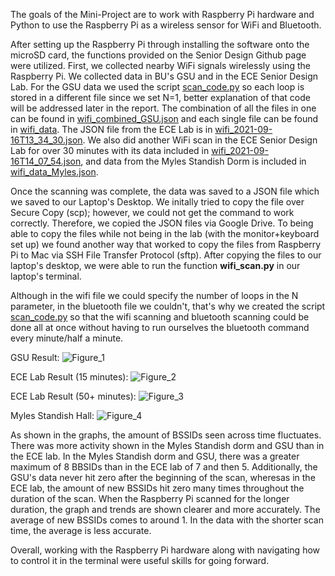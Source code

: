 The goals of the Mini-Project are to work with Raspberry Pi hardware and Python to use the Raspberry Pi as a wireless sensor for WiFi and Bluetooth.

After setting up the Raspberry Pi through installing the software onto the microSD card, the functions provided on the Senior Design Github page were utilized.
First, we collected nearby WiFi signals wirelessly using the Raspberry Pi. We collected data in BU's GSU and in the ECE Senior Design Lab. For the GSU data we used the script [scan_code.py](scan_code.py) so each loop is stored in a different file since we set N=1, better explanation of that code will be addressed later in the report. The combination of all the files in one can be found in [wifi_combined_GSU.json](wifi_combined_GSU.json) and each single file can be found in [wifi_data](wifi_data). The JSON file from the ECE Lab is in [wifi_2021-09-16T13_34_30.json](wifi_2021-09-16T13_34_30.json). We also did another WiFi scan in the ECE Senior Design Lab for over 30 minutes with its data included in [wifi_2021-09-16T14_07_54.json](wifi_2021-09-16T14_07_54.json), and data from the Myles Standish Dorm is included in [wifi_data_Myles.json](wifi_data_Myles.json).


Once the scanning was complete, the data was saved to a JSON file which we saved to our Laptop's Desktop. We initally tried to copy the file over Secure Copy (scp); however, we could not get the command to work correctly. Therefore, we copied the JSON files via Google Drive. To being able to copy the files while not being in the lab (with the monitor+keyboard set up) we found another way that worked to copy the files from Raspberry Pi to Mac via SSH File Transfer Protocol (sftp).
After copying the files to our laptop's desktop, we were able to run the function **wifi_scan.py** in our laptop's terminal.

Although in the wifi file we could specify the number of loops in the N parameter, in the bluetooth file we couldn't, that's why we created the script [scan_code.py](scan_code.py) so that the wifi scanning and bluetooth scanning could be done all at once without having to run ourselves the bluetooth command every minute/half a minute.

GSU Result:
![Figure_1](https://user-images.githubusercontent.com/55505652/133662423-a322d3da-cd5d-4e0f-8ef1-e844e4ca7895.png)

ECE Lab Result (15 minutes):
![Figure_2](https://user-images.githubusercontent.com/55505652/133662450-d2283e5e-bba1-4a01-827c-caf6bbd4fd0c.png)

ECE Lab Result (50+ minutes):
![Figure_3](https://user-images.githubusercontent.com/55505652/133671432-0338ecb7-63a0-4f0c-a3fb-fbbf4fe74978.png)

Myles Standish Hall:
![Figure_4](https://user-images.githubusercontent.com/55505652/133857644-5aaba18d-f08e-44c0-86fe-7be671d89f14.png)



As shown in the graphs, the amount of BSSIDs seen across time fluctuates. There was more activity shown in the Myles Standish dorm and GSU than in the ECE lab. In the Myles Standish dorm and GSU, there was a greater maximum of 8 BBSIDs than in the ECE lab of 7 and then 5. Additionally, the GSU's data never hit zero after the beginning of the scan, wheresas in the ECE lab, the amount of new BSSIDs hit zero many times throughout the duration of the scan. When the Raspberry Pi scanned for the longer duration, the graph and trends are shown clearer and more accurately. The average of new BSSIDs comes to around 1. In the data with the shorter scan time, the average is less accurate.

Overall, working with the Raspberry Pi hardware along with navigating how to control it in the terminal were useful skills for going forward.
